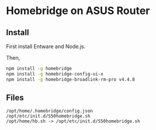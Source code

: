 # Homebridge on ASUS Router

## Install

First install Entware and Node.js.

Then,

```sh
npm install -g homebridge
npm install -g homebridge-config-ui-x
npm install -g homebridge-broadlink-rm-pro v4.4.8
```

## Files

```
/opt/home/.homebridge/config.json
/opt/etc/init.d/S50homebridge.sh
/opt/home/hb.sh -> /opt/etc/init.d/S50homebridge.sh
```

